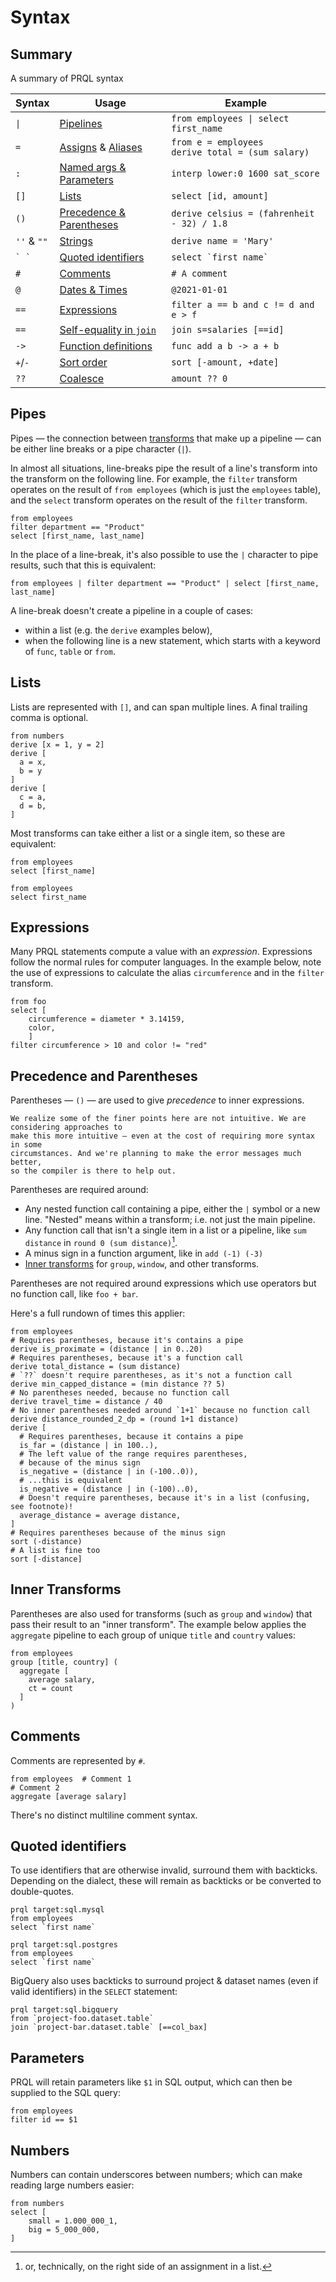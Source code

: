 # Syntax

## Summary

A summary of PRQL syntax

<!-- markdownlint-disable MD033 — the `|` characters need to be escaped, and surrounded with tags rather than backticks   -->

<!-- I can't seem to get "Quoted identifies" to work without a space between the backticks. VSCode will preview ` `` ` correctly, but not mdbook -->

<!-- TODO: assigns links to select, aliases to join, potentially we should have explicit sections for them?  -->

| Syntax          | Usage                                                                   | Example                                                 |
| --------------- | ----------------------------------------------------------------------- | ------------------------------------------------------- |
| <code>\|</code> | [Pipelines](./pipelines.md)                                             | <code>from employees \| select first_name</code>        |
| `=`             | [Assigns](../transforms/select.md) & [Aliases](../transforms/join.md)   | `from e = employees` <br> `derive total = (sum salary)` |
| `:`             | [Named args & Parameters](./functions.md)                               | `interp lower:0 1600 sat_score`                         |
| `[]`            | [Lists](./syntax.md#lists)                                              | `select [id, amount]`                                   |
| `()`            | [Precedence & Parentheses](./syntax.md#precedence-and-parentheses)                                   | `derive celsius = (fahrenheit - 32) / 1.8`              |
| `''` & `""`     | [Strings](../language-features/strings.md)                              | `derive name = 'Mary'`                                  |
| `` ` ` ``       | [Quoted identifiers](./syntax.md#quoted-identifiers)                    | `` select `first name`  ``                              |
| `#`             | [Comments](./syntax.md#comments)                                        | `# A comment`                                           |
| `@`             | [Dates & Times](../language-features/dates-and-times.md#dates--times)   | `@2021-01-01`                                           |
| `==`            | [Expressions](./syntax.md#expressions)                                                                | `filter a == b and c != d and e > f`                        |
| `==`            | [Self-equality in `join`](../transforms/join.md#self-equality-operator) | `join s=salaries [==id]`                                |
| `->`            | [Function definitions](./functions.md)                                  | `func add a b -> a + b`                                 |
| `+`/`-`         | [Sort order](../transforms/sort.md)                                     | `sort [-amount, +date]`                                 |
| `??`            | [Coalesce](../language-features/coalesce.md)                            | `amount ?? 0`                                           |

<!--
| `<type>`        | Annotations                                           |  `@2021-01-01<datetime>`                                |
-->

<!-- markdownlint-enable MD033 -->

## Pipes

Pipes — the connection between [transforms](../transforms.md) that make up a
pipeline — can be either line breaks or a pipe character (`|`).

In almost all situations, line-breaks pipe the result of a line's transform into
the transform on the following line. For example, the `filter` transform
operates on the result of `from employees` (which is just the `employees`
table), and the `select` transform operates on the result of the `filter`
transform.

```prql
from employees
filter department == "Product"
select [first_name, last_name]
```

In the place of a line-break, it's also possible to use the `|` character to
pipe results, such that this is equivalent:

```prql
from employees | filter department == "Product" | select [first_name, last_name]
```

A line-break doesn't create a pipeline in a couple of cases:

- within a list (e.g. the `derive` examples below),
- when the following line is a new statement, which starts with a keyword of
  `func`, `table` or `from`.

## Lists

Lists are represented with `[]`, and can span multiple lines. A final trailing
comma is optional.

```prql
from numbers
derive [x = 1, y = 2]
derive [
  a = x,
  b = y
]
derive [
  c = a,
  d = b,
]
```

Most transforms can take either a list or a single item, so these are
equivalent:

```prql
from employees
select [first_name]
```

```prql
from employees
select first_name
```

## Expressions

Many PRQL statements compute a value with an _expression_. Expressions follow the normal rules for computer languages. 
In the example below, note the use of expressions to calculate the alias `circumference` and in the `filter` transform.

```prql
from foo
select [
	circumference = diameter * 3.14159,
	color,
	]
filter circumference > 10 and color != "red"
```

## Precedence and Parentheses

Parentheses — `()` — are used to give _precedence_ to inner expressions.

```admonish note
We realize some of the finer points here are not intuitive. We are considering approaches to
make this more intuitive — even at the cost of requiring more syntax in some
circumstances. And we're planning to make the error messages much better,
so the compiler is there to help out.
```

Parentheses are required around:

- Any nested function call containing a pipe, either the `|` symbol or a new
  line. "Nested" means within a transform; i.e. not just the main pipeline.
- Any function call that isn't a single item in a list or a pipeline, like
  `sum distance` in `round 0 (sum distance)`[^1].
- A minus sign in a function argument, like in `add (-1) (-3)`
- [Inner transforms](#inner-transforms) for `group`, `window`,  and other transforms.

Parentheses are not required around expressions which use operators but no
function call, like `foo + bar`.

[^1]: or, technically, on the right side of an assignment in a list.

Here's a full rundown of times this applier:

```prql
from employees
# Requires parentheses, because it's contains a pipe
derive is_proximate = (distance | in 0..20)
# Requires parentheses, because it's a function call
derive total_distance = (sum distance)
# `??` doesn't require parentheses, as it's not a function call
derive min_capped_distance = (min distance ?? 5)
# No parentheses needed, because no function call
derive travel_time = distance / 40
# No inner parentheses needed around `1+1` because no function call
derive distance_rounded_2_dp = (round 1+1 distance)
derive [
  # Requires parentheses, because it contains a pipe
  is_far = (distance | in 100..),
  # The left value of the range requires parentheses,
  # because of the minus sign
  is_negative = (distance | in (-100..0)),
  # ...this is equivalent
  is_negative = (distance | in (-100)..0),
  # Doesn't require parentheses, because it's in a list (confusing, see footnote)!
  average_distance = average distance,
]
# Requires parentheses because of the minus sign
sort (-distance)
# A list is fine too
sort [-distance]
```

## Inner Transforms

Parentheses are also used for transforms (such as `group` and `window`) that pass their result to an "inner transform".
The example below applies the `aggregate` pipeline to each group of unique
`title` and `country` values:

```prql
from employees
group [title, country] (
  aggregate [
    average salary,
    ct = count
  ]
)
```

## Comments

Comments are represented by `#`.

```prql
from employees  # Comment 1
# Comment 2
aggregate [average salary]
```

There's no distinct multiline comment syntax.

## Quoted identifiers

To use identifiers that are otherwise invalid, surround them with backticks.
Depending on the dialect, these will remain as backticks or be converted to
double-quotes.

```prql
prql target:sql.mysql
from employees
select `first name`
```

```prql
prql target:sql.postgres
from employees
select `first name`
```

BigQuery also uses backticks to surround project & dataset names (even if valid
identifiers) in the `SELECT` statement:

```prql
prql target:sql.bigquery
from `project-foo.dataset.table`
join `project-bar.dataset.table` [==col_bax]
```

## Parameters

PRQL will retain parameters like `$1` in SQL output, which can then be supplied
to the SQL query:

```prql
from employees
filter id == $1
```

## Numbers

Numbers can contain underscores between numbers; which can make reading large
numbers easier:

```prql
from numbers
select [
    small = 1.000_000_1,
    big = 5_000_000,
]
```
